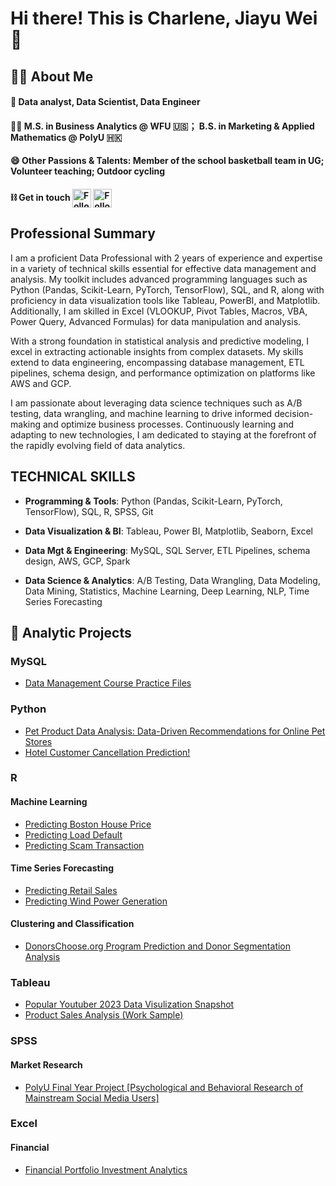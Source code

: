 # Hi there! This is Charlene, Jiayu Wei 💃

## 🏃‍♀️ About Me 
#### 💼 Data analyst, Data Scientist, Data Engineer
#### 👩‍🎓 M.S. in Business Analytics @ WFU 🇺🇸； B.S. in Marketing & Applied Mathematics @ PolyU 🇭🇰 
#### 😄 Other Passions & Talents: Member of the school basketball team in UG; Volunteer teaching; Outdoor cycling
#### ⛓️ Get in touch  [<img src="https://raw.githubusercontent.com/Raymo111/Raymo111/master/socials/linkedin.png" height="30em" align="center" alt="Follow Charlene on LinkedIn" title="Follow Raymo111 on LinkedIn"/>](https://www.linkedin.com/in/charlene-jiayu/)   [<img src="https://raw.githubusercontent.com/Raymo111/Raymo111/master/socials/instagram.svg" height="30em" align="center" alt="Follow Raymo111 on Instagram" title="Follow Raymo111 on Instagram"/>](https://www.instagram.com/wei.charlene/)

## Professional Summary
I am a proficient Data Professional with 2 years of experience and expertise in a variety of technical skills essential for effective data management and analysis. My toolkit includes advanced programming languages such as Python (Pandas, Scikit-Learn, PyTorch, TensorFlow), SQL, and R, along with proficiency in data visualization tools like Tableau, PowerBI, and Matplotlib. Additionally, I am skilled in Excel (VLOOKUP, Pivot Tables, Macros, VBA, Power Query, Advanced Formulas) for data manipulation and analysis.

With a strong foundation in statistical analysis and predictive modeling, I excel in extracting actionable insights from complex datasets. My skills extend to data engineering, encompassing database management, ETL pipelines, schema design, and performance optimization on platforms like AWS and GCP.

I am passionate about leveraging data science techniques such as A/B testing, data wrangling, and machine learning to drive informed decision-making and optimize business processes. Continuously learning and adapting to new technologies, I am dedicated to staying at the forefront of the rapidly evolving field of data analytics.

## TECHNICAL SKILLS 
- **Programming & Tools**: Python (Pandas, Scikit-Learn, PyTorch, TensorFlow), SQL, R, SPSS, Git

- **Data Visualization & BI**: Tableau, Power BI, Matplotlib, Seaborn, Excel

- **Data Mgt & Engineering**: MySQL, SQL Server, ETL Pipelines, schema design, AWS, GCP, Spark

- **Data Science & Analytics**: A/B Testing, Data Wrangling, Data Modeling, Data Mining, Statistics, Machine Learning, Deep Learning, NLP, Time Series Forecasting

## 📁 Analytic Projects
### MySQL
* [Data Management Course Practice Files](https://github.com/Charlene7Ww/sql_course)

### Python
* [Pet Product Data Analysis: Data-Driven Recommendations for Online Pet Stores](https://github.com/Charlene7Ww/da_competition)
* [Hotel Customer Cancellation Prediction!](https://github.com/Charlene7Ww/Hotel-Cancelation-Rate-Prediction)
  
  
### R 
#### Machine Learning
* [Predicting Boston House Price](https://github.com/Charlene7Ww/Boston_house_pred)
* [Predicting Load Default](https://github.com/Charlene7Ww/ml_loan_default)
* [Predicting Scam Transaction](https://github.com/Charlene7Ww/scam_transfer)

#### Time Series Forecasting
* [Predicting Retail Sales](https://github.com/Charlene7Ww/Wind_Power_TS/tree/main/Retail_predict)
* [Predicting Wind Power Generation](https://github.com/Charlene7Ww/Wind_Power_TS/tree/main/PowerTS)

#### Clustering and Classification
* [DonorsChoose.org Program Prediction and Donor Segmentation Analysis](https://github.com/Charlene7Ww/DonorsChoose)

### Tableau
* [Popular Youtuber 2023 Data Visulization Snapshot](https://github.com/Charlene7Ww/da_competition/tree/main/youtube)
* [Product Sales Analysis (Work Sample)](https://public.tableau.com/app/profile/jiayu.wei/viz/WorkSample_17199773637810/Dashboard)

### SPSS
#### Market Research
* [PolyU Final Year Project [Psychological and Behavioral Research of Mainstream Social Media Users]](https://github.com/Charlene7Ww/fyp)

### Excel
#### Financial
* [Financial Portfolio Investment Analytics](https://github.com/Charlene7Ww/excel/tree/main/Finanacial)
